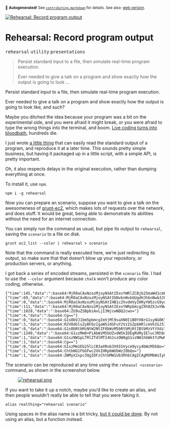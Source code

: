 <sub>&#x1F6A8; <strong>Autogenerated!</strong> See <a href="https://github.com/ponyfoo/articles/tree/noindex/contributing.markdown"><code>contributing.markdown</code></a> for details. See also: <a href="https://ponyfoo.com/articles/rehearsal-record-program-output">web version</a>.</sub>

<a href="https://ponyfoo.com/articles/rehearsal-record-program-output"><div><img src="https://i.imgur.com/2GGGGUW.jpg" alt="Rehearsal: Record program output"></div></a>

<h1>Rehearsal: Record program output</h1>

<p><kbd>rehearsal</kbd> <kbd>utility</kbd> <kbd>presentations</kbd></p>

<blockquote><p>Persist standard input to a file, then simulate real-time program execution.</p><blockquote></blockquote> <p>Ever needed to give a talk on a program and show exactly how the output is going to look &#x2026;</p></blockquote>

<div><p>Persist standard input to a file, then simulate real-time program execution.</p></div>

<blockquote></blockquote>

<div><blockquote></blockquote> <p>Ever needed to give a talk on a program and show exactly how the output is going to look like, and such?</p> <p>Maybe you ditched the idea because your program was a bit on the experimental side, and you were afraid it might break, or you were afraid to type the wrong things into the terminal, and boom. <a href="http://net.tutsplus.com/articles/editorials/the-holy-grail-of-conference-talks-live-coding/" target="_blank">Live coding turns into bloodbath</a>, hundreds die.</p></div>

<div><p>I just wrote <a href="https://github.com/bevacqua/rehearsal" target="_blank" aria-label="bevacqua/rehearsal on GitHub">a little thing</a> that can easily read the standard output of a program, and reproduce it at a later time. This sounds pretty simple business, but having it packaged up in a little script, with a simple API, is pretty important.</p> <p>Oh, it also respects delays in the original execution, rather than dumping everything at once.</p> <p>To install it, use <code class="md-code md-code-inline">npm</code>.</p> <pre class="md-code-block"><code class="md-code md-lang-bash">npm i -g rehearsal
</code></pre> <p>Now you can prepare an scenario, suppose you want to give a talk on the awesomeness of <a href="https://github.com/bevacqua/grunt-ec2" target="_blank" aria-label="bevacqua/grunt-ec2 on GitHub">grunt-ec2</a>, which makes lots of requests over the network, and does stuff. It would be great, being able to demonstrate its abilities without the need for an internet connection.</p> <p>You can simply run the command as usual, but pipe its output to <code class="md-code md-code-inline">rehearsal</code>, saving the <code class="md-code md-code-inline">scenario</code> to a file on disk.</p> <pre class="md-code-block"><code class="md-code md-lang-bash">grunt ec2_list --color | rehearsal &gt; scenario
</code></pre> <p>Note that the command is really executed here, we&#x2019;re just redirecting its output, so make sure that that doesn&#x2019;t blow up your repository, or production servers, or anything.</p> <p>I got back a series of encoded streams, persisted in the <code class="md-code md-code-inline">scenario</code> file. I had to use the <code class="md-code md-code-inline">--color</code> argument because <code class="md-code md-code-inline">chalk</code> won&#x2019;t produce any color coding, otherwise.</p> <pre class="md-code-block"><code class="md-code">{&quot;time&quot;:145,&quot;data&quot;:&quot;:base64:MjR0aCAxNzozMjoyNSAtIExvYWRlZCBjb25maWd1cmF0aW9uIGZvciBncnVudCBlbnZpcm9ubWVudAo=&quot;}
{&quot;time&quot;:69,&quot;data&quot;:&quot;:base64:MjR0aCAxNzozMjoyNSAtIGNvbnNvbGUgdHJhbnNwb3J0IGVuYWJsZWQK&quot;}
{&quot;time&quot;:0,&quot;data&quot;:&quot;:base64:MjR0aCAxNzozMjoyNSAtIHB1c2hvdmVyIHRyYW5zcG9ydCBvZmYKMjR0aCAxNzozMjoyNSAtIHBhcGVydHJhaWwgdHJhbnNwb3J0IG9mZgo=&quot;}
{&quot;time&quot;:111,&quot;data&quot;:&quot;:base64:MjR0aCAxNzozMjoyNSAtIExvYWRpbmcgZXh0ZXJuYWwgdGFza3MuLi4=&quot;}
{&quot;time&quot;:1028,&quot;data&quot;:&quot;:base64:ZG9uZSBpbiAxLjI3NjcwNDQ2cwo=&quot;}
{&quot;time&quot;:4,&quot;data&quot;:&quot;:base64:Cg==&quot;}
{&quot;time&quot;:0,&quot;data&quot;:&quot;:base64:G1s0bVJ1bm5pbmcgImVjMl9saXN0IiB0YXNrG1syNG0K&quot;}
{&quot;time&quot;:3,&quot;data&quot;:&quot;:base64:R2V0dGluZyBFQzIgaW5zdGFuY2VzIGZpbHRlcmVkIGJ5IBtbMzZtcnVubmluZxtbMzltIHN0YXRlLi4uCg==&quot;}
{&quot;time&quot;:0,&quot;data&quot;:&quot;:base64:G1s0bRtbMzNtW2NtZF0bWzM5bRtbMjRtIBtbMzVtYXdzIGVjMiBkZXNjcmliZS1pbnN0YW5jZXMgLS1maWx0ZXJzIE5hbWU9aW5zdGFuY2Utc3RhdGUtbmFtZSxWYWx1ZXM9cnVubmluZxtbMzltCg==&quot;}
{&quot;time&quot;:1249,&quot;data&quot;:&quot;:base64:G1szMm0+PiAbWzM5bUZvdW5kIDEgRUMyIEluc3RhbmNlKHMpCg==&quot;}
{&quot;time&quot;:1,&quot;data&quot;:&quot;:base64:G1szNW1pLTRlZTdlMTI4G1szOW0gG1szNW1hbWktYzMwMzYwYWEbWzM5bSAoG1szMm1ydW5uaW5nG1szOW0pIFsbWzM2bXByb2R1Y3Rpb24bWzM5bV0gb24gG1s0bTEwNy4yMC4xOTguMjM5G1syNG0K&quot;}
{&quot;time&quot;:1,&quot;data&quot;:&quot;:base64:Cg==&quot;}
{&quot;time&quot;:0,&quot;data&quot;:&quot;:base64:G1szMm1Eb25lLCB3aXRob3V0IGVycm9ycy4bWzM5bQo=&quot;}
{&quot;time&quot;:1,&quot;data&quot;:&quot;:base64:ChtbNG1FbGFwc2VkIHRpbWUbWzI0bQo=&quot;}
{&quot;time&quot;:1,&quot;data&quot;:&quot;:base64:ZWMyX2xpc3QgIDFzChtbMW1Ub3RhbCAgICAgMXMbWzIybQo=&quot;}
</code></pre> <p>The scenario can be reproduced at any time using the <code class="md-code md-code-inline">reheasal &lt;scenario&gt;</code> command, as shown in the screenshot below.</p> <figure><a href="https://github.com/bevacqua/rehearsal" target="_blank" aria-label="bevacqua/rehearsal on GitHub"><img alt="rehearsal.png" class="" src="https://i.imgur.com/boNkRem.png"></a></figure> <p>If you want to take it up a notch, maybe you&#x2019;d like to create an alias, and then people wouldn&#x2019;t really be able to tell that you were faking it.</p> <pre class="md-code-block"><code class="md-code md-lang-bash"><span class="md-code-built_in">alias</span> realthing=<span class="md-code-string">&quot;rehearsal scenario&quot;</span>
</code></pre> <p>Using spaces in the alias name is a bit tricky, <a href="http://superuser.com/q/105375" target="_blank" aria-label="Bash: Spaces in alias name">but it could be done</a>. By not using an alias, but a function instead.</p></div>
